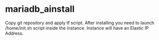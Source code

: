 # mariadb_ainstall

Copy git repository and apply tf script.
After installing you need to launch /home/init.sh script inside the instance.
Instance will have an Elastic IP Address.
